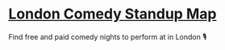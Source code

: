 # [London Comedy Standup Map](https://apuchitnis.github.io/open-mic-nights/)

Find free and paid comedy nights to perform at in London 🎙
